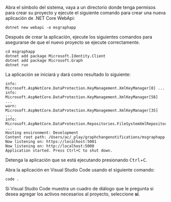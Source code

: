 <!-- markdownlint-disable MD002 MD041 -->

Abra el símbolo del sistema, vaya a un directorio donde tenga permisos para crear su proyecto y ejecute el siguiente comando para crear una nueva aplicación de .NET Core WebApi:

```shell
dotnet new webapi -o msgraphapp
```

Después de crear la aplicación, ejecute los siguientes comandos para asegurarse de que el nuevo proyecto se ejecute correctamente.

  ```shell
  cd msgraphapp
  dotnet add package Microsoft.Identity.Client
  dotnet add package Microsoft.Graph
  dotnet run
  ```

  La aplicación se iniciará y dará como resultado lo siguiente:

  ```shell
  info: Microsoft.AspNetCore.DataProtection.KeyManagement.XmlKeyManager[0] ...
  info: Microsoft.AspNetCore.DataProtection.KeyManagement.XmlKeyManager[58] ...
  warn: Microsoft.AspNetCore.DataProtection.KeyManagement.XmlKeyManager[35] ...
  info: Microsoft.AspNetCore.DataProtection.Repositories.FileSystemXmlRepository[39] ...
  Hosting environment: Development
  Content root path: /Users/ac/_play/graphchangenotifications/msgraphapp
  Now listening on: https://localhost:5001
  Now listening on: http://localhost:5000
  Application started. Press Ctrl+C to shut down.
  ```

Detenga la aplicación que se está ejecutando presionando <kbd>Ctrl</kbd>+<kbd>C</kbd>.

Abra la aplicación en Visual Studio Code usando el siguiente comando:

```shell
code .
```

Si Visual Studio Code muestra un cuadro de diálogo que le pregunta si desea agregar los activos necesarios al proyecto, seleccione **sí**.
